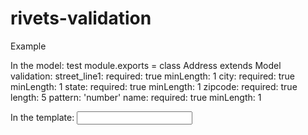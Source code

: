 rivets-validation
=================

Example

In the model:
    test
    module.exports = class Address extends Model
        validation:
            street_line1:
                required: true
                minLength: 1
            city:
                required: true
                minLength: 1
            state:
                required: true
                minLength: 1
            zipcode:
                required: true
                length: 5
                pattern: 'number'
            name:
                required: true
                minLength: 1



In the template:
    <input type="text" data-value="billing_address.name" value="">
